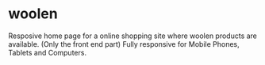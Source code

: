 # woolen
Resposive home page for a online shopping site where woolen products are available. (Only the front end part)
Fully responsive for Mobile Phones, Tablets and Computers.
